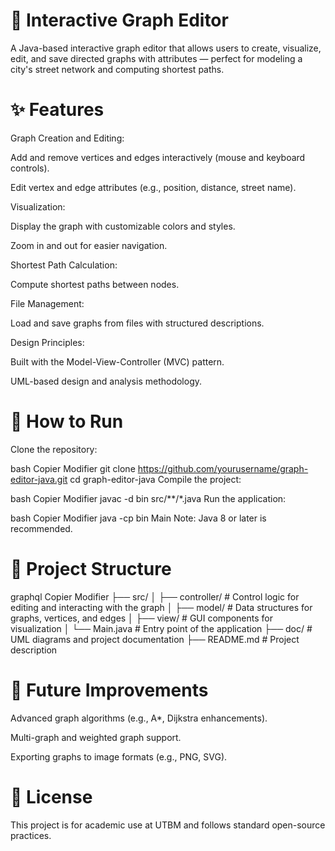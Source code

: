 # 🧩 Interactive Graph Editor
A Java-based interactive graph editor that allows users to create, visualize, edit, and save directed graphs with attributes — perfect for modeling a city's street network and computing shortest paths.

# ✨ Features
Graph Creation and Editing:

Add and remove vertices and edges interactively (mouse and keyboard controls).

Edit vertex and edge attributes (e.g., position, distance, street name).

Visualization:

Display the graph with customizable colors and styles.

Zoom in and out for easier navigation.

Shortest Path Calculation:

Compute shortest paths between nodes.

File Management:

Load and save graphs from files with structured descriptions.

Design Principles:

Built with the Model-View-Controller (MVC) pattern.

UML-based design and analysis methodology.

# 🚀 How to Run
Clone the repository:

bash
Copier
Modifier
git clone https://github.com/yourusername/graph-editor-java.git
cd graph-editor-java
Compile the project:

bash
Copier
Modifier
javac -d bin src/**/*.java
Run the application:

bash
Copier
Modifier
java -cp bin Main
Note:
Java 8 or later is recommended.

# 📂 Project Structure
graphql
Copier
Modifier
├── src/
│   ├── controller/   # Control logic for editing and interacting with the graph
│   ├── model/        # Data structures for graphs, vertices, and edges
│   ├── view/         # GUI components for visualization
│   └── Main.java     # Entry point of the application
├── doc/              # UML diagrams and project documentation
├── README.md         # Project description
# 🎯 Future Improvements
Advanced graph algorithms (e.g., A*, Dijkstra enhancements).

Multi-graph and weighted graph support.

Exporting graphs to image formats (e.g., PNG, SVG).

# 📜 License
This project is for academic use at UTBM and follows standard open-source practices.
